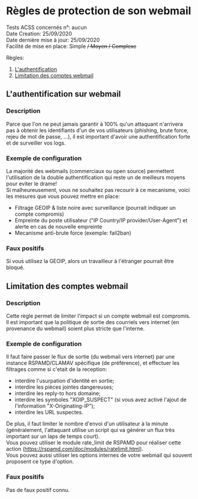 # Règles de protection de son webmail
Tests ACSS concernés n°: aucun  
Date Creation: 25/09/2020  
Date dernière mise à jour: 25/09/2020  
Facilité de mise en place: Simple ~~/ Moyen / Complexe~~  

Règles:
1. [L'authentification](#auth)
2. [Limitation des comptes webmail](#limit)

## L'authentification sur webmail <a name="auth"></a>
### Description
Parce que l'on ne peut jamais garantir à 100% qu'un attaquant n'arrivera pas à obtenir les identifiants d'un de vos utilisateurs (phishing, brute force, rejeu de mot de passe, ...), il est important d'avoir une authentification forte et de surveiller vos logs.  
### Exemple de configuration
La majorité des webmails (commerciaux ou open source) permettent l'utilisation de la double authentification qui reste un de meilleurs moyens pour eviter le drame!  
Si malheureusement, vous ne souhaitez pas recourir à ce mecanisme, voici les mesures que vous pouvez mettre en place:
  - Filtrage GEOIP & liste noire avec surveillance (pourrait indiquer un compte compromis)
  - Empreinte du poste utilisateur ("IP Country/IP provider/User-Agent") et alerte en cas de nouvelle empreinte
  - Mecanisme anti-brute force (exemple: fail2ban)
### Faux positifs
Si vous utilisez la GEOIP, alors un travailleur à l'étranger pourrait être bloqué.

## Limitation des comptes webmail <a name="limit"></a>
### Description
Cette règle permet de limiter l'impact si un compte webmail est compromis.
Il est important que la politique de sortie des courriels vers internet (en provenance du webmail) soient plus stricte que l'interne.

### Exemple de configuration
Il faut faire passer le flux de sortie (du webmail vers internet) par une instance RSPAMD/CLAMAV spécifique (de préférence), et effectuer les filtrages comme si c'etait de la reception:
  - interdire l'usurpation d'identité en sortie;
  - interdire les pièces jointes dangereuses;
  - interdire les reply-to hors domaine;
  - interdire les symboles "XOIP_SUSPECT" (si vous avez activé l'ajout de l'information "X-Originating-IP");
  - interdire les URL suspectes.
  
De plus, il faut limiter le nombre d'envoi d'un utilisateur à la minute (généralement, l'attaquant utilise un script qui va générer un flux très important sur un laps de temps court).  
Vous pouvez utiliser le module rate_limit de RSPAMD pour réaliser cette action (https://rspamd.com/doc/modules/ratelimit.html).  
Vous pouvez aussi utiliser les options internes de votre webmail qui souvent proposent ce type d'option.  
### Faux positifs
Pas de faux positif connu.
